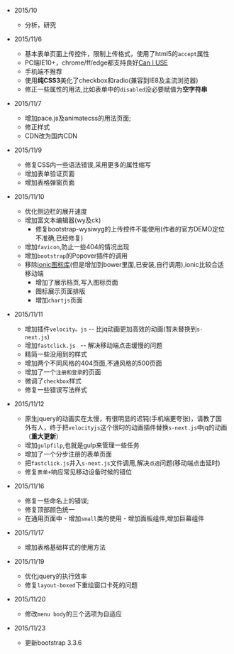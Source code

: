 - 2015/10
  - 分析，研究
- 2015/11/6
  - 基本表单页面上传控件，限制上传格式，使用了html5的`accept`属性 
   - PC端IE10+，chrome/ff/edge都支持良好[Can I USE](http://caniuse.com/#search=accept) 
   - 手机端不推荐
   - 使用**纯CSS3**美化了checkbox和radio(兼容到IE8及主流浏览器)
   - 修正一些属性的用法,比如表单中的```disabled```没必要赋值为**空字符串**
- 2015/11/7
  - 增加pace.js及animatecss的用法页面;
  - 修正样式 
  - CDN改为国内CDN
- 2015/11/9
  - 修复CSS内一些语法错误,采用更多的属性缩写
  - 增加表单验证页面
  - 增加表格弹窗页面
- 2015/11/10
  - 优化侧边栏的展开速度
  - 增加富文本编辑器(wy及ck)
    - 修复bootstrap-wysiwyg的上传控件不能使用(作者的官方DEMO定位不准确,已经修复)
  - 增加```favicon```,防止一些404的情况出现
  - 增加`bootstrap`的Popover插件的调用
  - 移除[ionic图标库](http://ionicons.com/)(但是增加到bower里面,已安装,自行调用),ionic比较合适移动端
    - 增加了展示档页,写入图标页面
    - 图标展示页面排版
    - 增加```chartjs```页面

- 2015/11/11
     - 增加插件`velocity。js` -- 比jq动画更加高效的动画(暂未替换到`s-next.js`)
     - 增加`fastclick.js ` -- 解决移动端点击缓慢的问题
     - 精简一些没用到的样式
     - 增加两个不同风格的404页面,不通风格的500页面
     - 增加了一个`注册和登录`的页面
     - 微调了`checkbox`样式
     - 修复一些错误写法样式
- 2015/11/12
     - 原生jquery的动画实在太慢，有很明显的迟钝(手机端更夸张)，请教了国外有人，终于把`velocityjs`这个很叼的动画插件替换`s-next.js`中jq的动画（**重大更新**）
	 - 增加`gulpfilp`,也就是gulp来管理一些任务
	 - 增加了一个分步注册的表单页面
	 - 把`fastclick.js`并入`s-next.js`文件调用,解决```点透```问题(移动端点击延时)
	 - 修复`表单+`响应常见移动设备时候的错位
- 2015/11/16
     - 修复一些命名上的错误;
     - 修复顶部颜色统一
     - 在通用页面中
      - 增加`small`类的使用
      - 增加面板组件,增加巨幕组件
- 2015/11/17
     - 增加表格基础样式的使用方法
- 2015/11/19
     - 优化jquery的执行效率
     - 修复`layout-boxed`下重绘窗口卡死的问题
- 2015/11/20
     - 修改`menu body`的三个选项为自适应
- 2015/11/23
     - 更新bootstrap 3.3.6